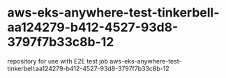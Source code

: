 # aws-eks-anywhere-test-tinkerbell-aa124279-b412-4527-93d8-3797f7b33c8b-12
repository for use with E2E test job aws-eks-anywhere-test-tinkerbell:aa124279-b412-4527-93d8-3797f7b33c8b-12
